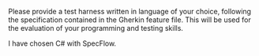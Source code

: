 Please provide a test harness written in language of your choice, following the specification contained in the Gherkin feature file. This will be used for the evaluation of your programming and testing skills.

I have chosen C# with SpecFlow.
